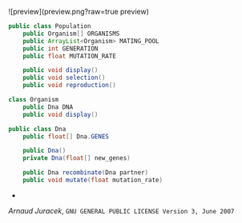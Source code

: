 ![preview](preview.png?raw=true preview)

```java
public class Population
    public Organism[] ORGANISMS
    public ArrayList<Organism> MATING_POOL
    public int GENERATION
    public float MUTATION_RATE

    public void display()
    public void selection()
    public void reproduction()

class Organism
    public Dna DNA
    public void display()

public class Dna
    public float[] Dna.GENES

    public Dna()
    private Dna(float[] new_genes)

    public Dna recombinate(Dna partner)
    public void mutate(float mutation_rate)
```
-
*Arnaud Juracek*, `GNU GENERAL PUBLIC LICENSE Version 3, June 2007`
